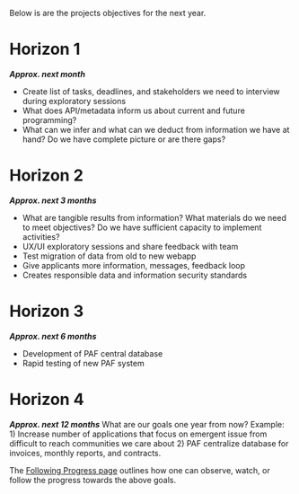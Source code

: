 Below is are the projects objectives for the next year.

# Horizon 1
**_Approx. next month_**

* Create list of tasks, deadlines, and stakeholders we need to interview during exploratory sessions
* What does API/metadata inform us about current and future programming?
* What can we infer and what can we deduct from information we have at hand? Do we have complete picture or are there gaps?

# Horizon 2
**_Approx. next 3 months_**

* What are tangible results from information? What materials do we need to meet objectives? Do we have sufficient capacity to implement activities?
* UX/UI exploratory sessions and share feedback with team
* Test migration of data from old to new webapp
* Give applicants more information, messages, feedback loop
* Creates responsible data and information security standards

# Horizon 3
**_Approx. next 6 months_**

* Development of PAF central database
* Rapid testing of new PAF system

# Horizon 4
**_Approx. next 12 months_**
What are our goals one year from now? Example: 1) Increase number of applications that focus on emergent issue from difficult to reach communities we care about  2) PAF centralize database for invoices, monthly reports, and contracts.

The [Following Progress page](https://github.com/OpenTechFund/opentech.fund/wiki/Following-progress) outlines how one can observe, watch, or follow the progress towards the above goals.

